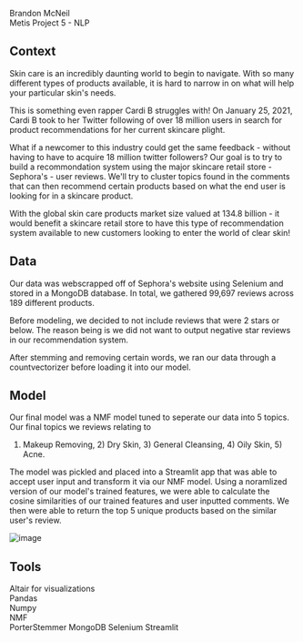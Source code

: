 Brandon McNeil   
Metis Project 5 - NLP

## Context

Skin care is an incredibly daunting world to begin to navigate. With so many different types of products available, it is hard to 
narrow in on what will help your particular skin's needs.

This is something even rapper Cardi B struggles with! On January 25, 2021, Cardi B took to her Twitter following of over 
18 million users in search for product recommendations for her current skincare plight.

What if a newcomer to this industry could get the same feedback - without having to have to acquire 18 million twitter followers? 
Our goal is to try to build a recommondation system using the major skincare retail store - Sephora's - user reviews. 
We'll try to cluster topics found in the comments that can then recommend certain products based on what the end user is looking for in a skincare product.

With the global skin care products market size valued at 134.8 billion - it would benefit a skincare retail store to have this type of 
recommendation system available to new customers looking to enter the world of clear skin!

## Data

Our data was webscrapped off of Sephora's website using Selenium and stored in a MongoDB database. In total, we gathered 99,697 reviews across 
189 different products.

Before modeling, we decided to not include reviews that were 2 stars or below. The reason being is we did not want to output negative star 
reviews in our recommendation system.

After stemming and removing certain words, we ran our data through a countvectorizer before loading it into our model.

## Model 

Our final model was a NMF model tuned to seperate our data into 5 topics. Our final topics we reviews relating to 
1) Makeup Removing, 2) Dry Skin, 3) General Cleansing, 4) Oily Skin, 5) Acne.

The model was pickled and placed into a Streamlit app that was able to accept user input and transform it via our NMF model. 
Using a noramlized version of our model's trained features, we were able to calculate the cosine similarities of our trained features and user inputted comments. 
We then were able to return the top 5 unique products based on the similar user's review.

![image](https://user-images.githubusercontent.com/43186680/119935783-0c563100-bf56-11eb-9654-88a1a04527ce.png)


 
## Tools
Altair for visualizations   
Pandas    
Numpy  
NMF  
PorterStemmer
MongoDB
Selenium
Streamlit
